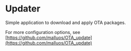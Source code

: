 Updater
=======
Simple application to download and apply OTA packages.

For more configuration options, see [https://github.com/malluos/OTA_update](https://github.com/malluos/OTA_update)
